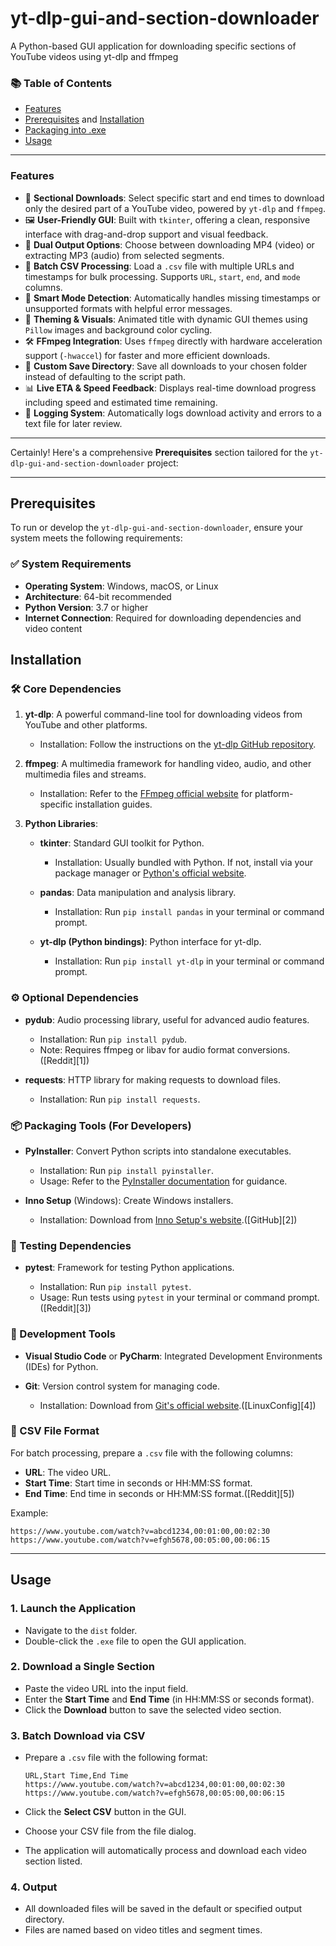 # yt-dlp-gui-and-section-downloader
A Python-based GUI application for downloading specific sections of YouTube videos using yt-dlp and ffmpeg
### 📚 Table of Contents

- [Features](#features)  
- [Prerequisites](#prerequisites) and [Installation](#installation)    
- [Packaging into .exe](#packaging-into-exe)  
- [Usage](#usage)  
---

### Features

* 🎯 **Sectional Downloads**: Select specific start and end times to download only the desired part of a YouTube video, powered by `yt-dlp` and `ffmpeg`.
* 🖼️ **User-Friendly GUI**: Built with `tkinter`, offering a clean, responsive interface with drag-and-drop support and visual feedback.
* 📼 **Dual Output Options**: Choose between downloading MP4 (video) or extracting MP3 (audio) from selected segments.
* 💽 **Batch CSV Processing**: Load a `.csv` file with multiple URLs and timestamps for bulk processing. Supports `URL`, `start`, `end`, and `mode` columns.
* 🧠 **Smart Mode Detection**: Automatically handles missing timestamps or unsupported formats with helpful error messages.
* 🎨 **Theming & Visuals**: Animated title with dynamic GUI themes using `Pillow` images and background color cycling.
* 🛠️ **FFmpeg Integration**: Uses `ffmpeg` directly with hardware acceleration support (`-hwaccel`) for faster and more efficient downloads.
* 📁 **Custom Save Directory**: Save all downloads to your chosen folder instead of defaulting to the script path.
* 📊 **Live ETA & Speed Feedback**: Displays real-time download progress including speed and estimated time remaining.
* 🧾 **Logging System**: Automatically logs download activity and errors to a text file for later review.

---
Certainly! Here's a comprehensive **Prerequisites** section tailored for the `yt-dlp-gui-and-section-downloader` project:

---

## Prerequisites

To run or develop the `yt-dlp-gui-and-section-downloader`, ensure your system meets the following requirements:

### ✅ System Requirements

* **Operating System**: Windows, macOS, or Linux
* **Architecture**: 64-bit recommended
* **Python Version**: 3.7 or higher
* **Internet Connection**: Required for downloading dependencies and video content
## Installation
### 🛠️ Core Dependencies

1. **yt-dlp**: A powerful command-line tool for downloading videos from YouTube and other platforms.

   * Installation: Follow the instructions on the [yt-dlp GitHub repository](https://github.com/yt-dlp/yt-dlp).

2. **ffmpeg**: A multimedia framework for handling video, audio, and other multimedia files and streams.

   * Installation: Refer to the [FFmpeg official website](https://ffmpeg.org/download.html) for platform-specific installation guides.

3. **Python Libraries**:

   * **tkinter**: Standard GUI toolkit for Python.

     * Installation: Usually bundled with Python. If not, install via your package manager or [Python's official website](https://www.python.org/).
   * **pandas**: Data manipulation and analysis library.

     * Installation: Run `pip install pandas` in your terminal or command prompt.
   * **yt-dlp (Python bindings)**: Python interface for yt-dlp.

     * Installation: Run `pip install yt-dlp` in your terminal or command prompt.

### ⚙️ Optional Dependencies

* **pydub**: Audio processing library, useful for advanced audio features.

  * Installation: Run `pip install pydub`.
  * Note: Requires ffmpeg or libav for audio format conversions.([Reddit][1])

* **requests**: HTTP library for making requests to download files.

  * Installation: Run `pip install requests`.

### 📦 Packaging Tools (For Developers)

* **PyInstaller**: Convert Python scripts into standalone executables.

  * Installation: Run `pip install pyinstaller`.
  * Usage: Refer to the [PyInstaller documentation](https://pyinstaller.readthedocs.io/en/stable/) for guidance.

* **Inno Setup** (Windows): Create Windows installers.

  * Installation: Download from [Inno Setup's website](https://jrsoftware.org/isinfo.php).([GitHub][2])

### 🧪 Testing Dependencies

* **pytest**: Framework for testing Python applications.

  * Installation: Run `pip install pytest`.
  * Usage: Run tests using `pytest` in your terminal or command prompt.([Reddit][3])

### 🧰 Development Tools

* **Visual Studio Code** or **PyCharm**: Integrated Development Environments (IDEs) for Python.
* **Git**: Version control system for managing code.

  * Installation: Download from [Git's official website](https://git-scm.com/).([LinuxConfig][4])

### 📄 CSV File Format

For batch processing, prepare a `.csv` file with the following columns:

* **URL**: The video URL.
* **Start Time**: Start time in seconds or HH\:MM:SS format.
* **End Time**: End time in seconds or HH\:MM:SS format.([Reddit][5])

Example:

```csv
https://www.youtube.com/watch?v=abcd1234,00:01:00,00:02:30
https://www.youtube.com/watch?v=efgh5678,00:05:00,00:06:15
```



---
## Usage

### 1. Launch the Application

* Navigate to the `dist` folder.
* Double-click the `.exe` file to open the GUI application.

### 2. Download a Single Section

* Paste the video URL into the input field.
* Enter the **Start Time** and **End Time** (in HH\:MM\:SS or seconds format).
* Click the **Download** button to save the selected video section.

### 3. Batch Download via CSV

* Prepare a `.csv` file with the following format:

  ```csv
  URL,Start Time,End Time
  https://www.youtube.com/watch?v=abcd1234,00:01:00,00:02:30
  https://www.youtube.com/watch?v=efgh5678,00:05:00,00:06:15
  ```

* Click the **Select CSV** button in the GUI.

* Choose your CSV file from the file dialog.

* The application will automatically process and download each video section listed.

### 4. Output

* All downloaded files will be saved in the default or specified output directory.
* Files are named based on video titles and segment times.

